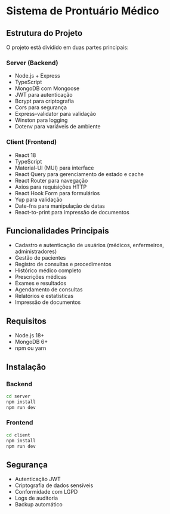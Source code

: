 # Sistema de Prontuário Médico

## Estrutura do Projeto

O projeto está dividido em duas partes principais:

### Server (Backend)
- Node.js + Express
- TypeScript
- MongoDB com Mongoose
- JWT para autenticação
- Bcrypt para criptografia
- Cors para segurança
- Express-validator para validação
- Winston para logging
- Dotenv para variáveis de ambiente

### Client (Frontend)
- React 18
- TypeScript
- Material-UI (MUI) para interface
- React Query para gerenciamento de estado e cache
- React Router para navegação
- Axios para requisições HTTP
- React Hook Form para formulários
- Yup para validação
- Date-fns para manipulação de datas
- React-to-print para impressão de documentos

## Funcionalidades Principais
- Cadastro e autenticação de usuários (médicos, enfermeiros, administradores)
- Gestão de pacientes
- Registro de consultas e procedimentos
- Histórico médico completo
- Prescrições médicas
- Exames e resultados
- Agendamento de consultas
- Relatórios e estatísticas
- Impressão de documentos

## Requisitos
- Node.js 18+
- MongoDB 6+
- npm ou yarn

## Instalação

### Backend
```bash
cd server
npm install
npm run dev
```

### Frontend
```bash
cd client
npm install
npm run dev
```

## Segurança
- Autenticação JWT
- Criptografia de dados sensíveis
- Conformidade com LGPD
- Logs de auditoria
- Backup automático
